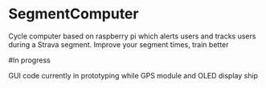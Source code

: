 # SegmentComputer
Cycle computer based on raspberry pi which alerts users and tracks users during a Strava segment. Improve your segment times, train better


#In progress

GUI code currently in prototyping while GPS module and OLED display ship
